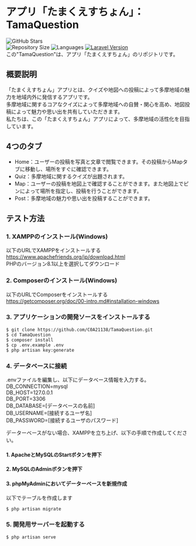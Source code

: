 # アプリ「たまくえすちょん」：TamaQuestion
![GitHub Stars](https://img.shields.io/github/stars/C0A21138/TamaQuestion?style=social&label=Stars&color=brightgreen)  
![Repository Size](https://img.shields.io/github/repo-size/C0A21138/TamaQuestion?color=brightgreen)
![Languages](https://img.shields.io/github/languages/top/C0A21138/TamaQuestion?color=brightgreen)
[![Laravel Version](https://img.shields.io/badge/laravel-%5E10.10-brightgreen)](https://packagist.org/packages/laravel/framework)  
この"TamaQuestion"は、アプリ「たまくえすちょん」のリポジトリです。  

## 概要説明
「たまくえすちょん」アプリとは、クイズや地図への投稿によって多摩地域の魅力を地域内外に発信するアプリです。  
多摩地域に関するコアなクイズによって多摩地域への自賛・関心を高め、地図投稿によって魅力や思い出を共有していただきます。  
私たちは、この「たまくえすちょん」アプリによって、多摩地域の活性化を目指しています。

## 4つのタブ
- Home：ユーザーの投稿を写真と文章で閲覧できます。その投稿からMapタブに移動し、場所をすぐに確認できます。
- Quiz：多摩地域に関するクイズが出題されます。
- Map：ユーザーの投稿を地図上で確認することができます。また地図上でピンによって場所を指定し、投稿を行うことができます。
- Post：多摩地域の魅力や思い出を投稿することができます。

## テスト方法
### 1. XAMPPのインストール(Windows)
以下のURLでXAMPPをインストールする  
https://www.apachefriends.org/jp/download.html  
PHPのバージョン8.1以上を選択してダウンロード


### 2. Composerのインストール(Windows)
以下のURLでComposerをインストールする  
https://getcomposer.org/doc/00-intro.md#installation-windows


### 3. アプリケーションの開発ソースをインストールする
``` shell
$ git clone https://github.com/C0A21138/TamaQuestion.git
$ cd TamaQuestion
$ composer install
$ cp .env.example .env
$ php artisan key:generate
```

### 4. データベースに接続
.envファイルを編集し、以下にデータベース情報を入力する。  
DB_CONNECTION=mysql  
DB_HOST=127.0.0.1  
DB_PORT=3306  
DB_DATABASE=[データベースの名前]  
DB_USERNAME=[接続するユーザ名]  
DB_PASSWORD=[接続するユーザのパスワード]  
  
データーベースがない場合、XAMPPを立ち上げ、以下の手順で作成してください。
#### 1. ApacheとMySQLのStartボタンを押下
#### 2. MySQLのAdminボタンを押下
#### 3. phpMyAdminにおいてデーターベースを新規作成  
  
以下でテーブルを作成します  
``` shell
$ php artisan migrate
```

### 5. 開発用サーバーを起動する
``` shell
$ php artisan serve
```
